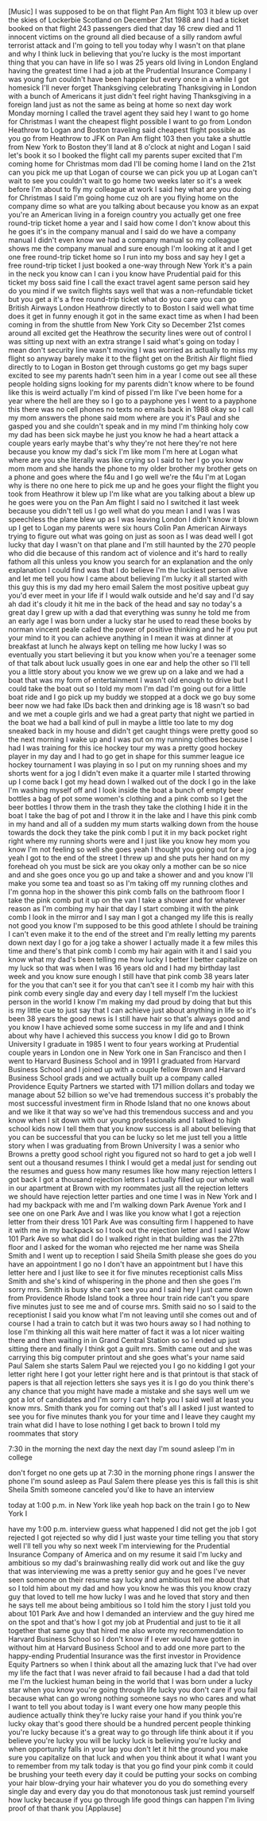 
[Music]
I was supposed to be on that flight Pan
Am flight 103 it blew up over the skies
of Lockerbie Scotland on December 21st
1988 and I had a ticket booked on that
flight 243 passengers died that day 16
crew died and 11 innocent victims on the
ground all died because of a silly
random awful terrorist attack and I&#39;m
going to tell you today why I wasn&#39;t on
that plane and why I think luck in
believing that you&#39;re lucky is the most
important thing that you can have in
life so I was 25 years old living in
London England having the greatest time
I had a job at the Prudential Insurance
Company I was young fun couldn&#39;t have
been happier but every once in a while I
got homesick I&#39;ll never forget
Thanksgiving celebrating Thanksgiving in
London with a bunch of Americans it just
didn&#39;t feel right having Thanksgiving in
a foreign land just as not the same as
being at home so next day work Monday
morning I called the travel agent they
said hey I want to go home for Christmas
I want the cheapest flight possible I
want to go from London Heathrow to Logan
and Boston traveling said cheapest
flight possible as you go from Heathrow
to JFK on Pan Am flight 103 then you
take a shuttle from New York to Boston
they&#39;ll land at 8 o&#39;clock at night and
Logan I said let&#39;s book it so I booked
the flight call my parents super excited
that I&#39;m coming home for Christmas mom
dad I&#39;ll be coming home I land on the
21st can you pick me up that Logan of
course we can pick you up at Logan can&#39;t
wait to see you couldn&#39;t wait to go home
two weeks later so it&#39;s a week before
I&#39;m about to fly my colleague at work I
said hey what are you doing for
Christmas I said I&#39;m going home cuz oh
are you flying home on the company dime
so what are you talking about because
you know as an expat you&#39;re an American
living in a foreign country
you actually get one free round-trip
ticket home a year and I said how come I
don&#39;t know about this he goes it&#39;s in
the company manual and I said do we have
a company manual I didn&#39;t even know we
had a company manual so my colleague
shows me the company manual and sure
enough I&#39;m looking at it and I get one
free round-trip ticket home so I run
into my boss and say hey I get a free
round-trip ticket I just booked a
one-way through New York it&#39;s a pain in
the neck you know can I can i you know
have Prudential paid for this ticket my
boss said fine I call the exact travel
agent same person said hey do you mind
if we switch flights says well that was
a non-refundable ticket but you get a
it&#39;s a free round-trip ticket what do
you care you can go British Airways
London Heathrow directly to to Boston I
said well what time does it get in funny
enough it got in the same exact time as
when I had been coming in from the
shuttle from New York City so December
21st comes around all excited get the
Heathrow the security lines were out of
control I was sitting up next with an
extra strange I said what&#39;s going on
today
I mean don&#39;t security line wasn&#39;t moving
I was worried as actually to miss my
flight
so anyway barely make it to the flight
get on the British Air flight flied
directly to to Logan in Boston get
through customs go get my bags super
excited to see my parents hadn&#39;t seen
him in a year I come out see all these
people holding signs looking for my
parents didn&#39;t know where to be found
like this is weird
actually I&#39;m kind of pissed I&#39;m like
I&#39;ve been home for a year where the hell
are they so I go to a payphone yes I
went to a payphone this there was no
cell phones no texts no emails back in
1988 okay so I call my mom answers the
phone said mom where are you
it&#39;s Paul and she gasped you and she
couldn&#39;t speak and in my mind I&#39;m
thinking holy cow my dad has been sick
maybe he just you know he had a
heart attack a couple years early maybe
that&#39;s why they&#39;re not here they&#39;re not
here because you know my dad&#39;s sick I&#39;m
like mom I&#39;m here at Logan what where
are you she literally was like crying
so I said to her I go you know
mom mom and she hands the phone to my
older brother my brother gets on a phone
and goes where the f4u and I go well
we&#39;re the f4u I&#39;m at Logan why is there
no one here to pick me up and he goes
your flight the flight you took from
Heathrow it blew up I&#39;m like what are
you talking about a blew up he goes were
you on the Pan Am flight I said no I
switched it last week because you didn&#39;t
tell us I go well what do you mean I and
I was I was speechless
the plane blew up as I was leaving
London I didn&#39;t know it blown up I get
to Logan my parents were six hours
Colin Pan American Airways trying to
figure out what was going on just as
soon as I was dead well I got lucky that
day I wasn&#39;t on that plane and I&#39;m still
haunted by the 270 people who did die
because of this random act of violence
and it&#39;s hard to really fathom all this
unless you know you search for an
explanation and the only explanation I
could find was that I do believe I&#39;m the
luckiest person alive and let me tell
you how I came about believing I&#39;m lucky
it all started with this guy this is my
dad my hero email Salem the most
positive upbeat guy you&#39;d ever meet in
your life if I would walk outside and
he&#39;d say and I&#39;d say ah dad it&#39;s cloudy
it hit me in the back of the head and
say no today&#39;s a great day I grew up
with a dad that everything was sunny he
told me from an early age I was born
under a lucky star he used to read these
books by norman vincent peale called the
power of positive thinking and he
if you put your mind to it you can
achieve anything in I mean it was at
dinner at breakfast at lunch he always
kept on telling me how lucky I was so
eventually you start believing it but
you know when you&#39;re a teenager some of
that talk about luck usually goes in one
ear and help the other so I&#39;ll tell you
a little story about you know we we grew
up on a lake
and we had a boat that was my form of
entertainment I wasn&#39;t old enough to
drive but I could take the boat out so I
told my mom I&#39;m dad I&#39;m going out for a
little boat ride and I go pick up my
buddy we stopped at a dock we go buy
some beer now we had fake IDs back then
and drinking age is 18 wasn&#39;t so bad and
we met a couple girls and we had a great
party that night we partied in the boat
we had a ball kind of pull in maybe a
little too late to my dog sneaked back
in my house and didn&#39;t get caught things
were pretty good so the next morning I
wake up and I was put on my running
clothes because I had I was training for
this ice hockey tour my was a pretty
good hockey player in my day and I had
to go get in shape for this summer
league ice hockey tournament I was
playing in so I put on my running shoes
and my shorts went for a jog I didn&#39;t
even make it a quarter mile I started
throwing up I come back I got my head
down I walked out of the dock I go in
the lake I&#39;m washing myself off and I
look inside the boat a bunch of empty
beer bottles a bag of pot some women&#39;s
clothing and a pink comb so I get the
beer bottles I throw them in the trash
they take the clothing I hide it in the
boat I take the bag of pot and I throw
it in the lake and I have this pink comb
in my hand and all of a sudden my mum
starts walking down from the house
towards the dock they take the pink comb
I put it in my back pocket right right
where my running shorts were and I just
like you know hey mom you know I&#39;m not
feeling so well she goes yeah I thought
you going out for a jog yeah I got to
the end of the street I threw up
and she puts her hand on my forehead oh
you must be sick are you okay only a
mother can be so nice and and she goes
once you go up and take a shower and and
you know I&#39;ll make you some tea and
toast
so as I&#39;m taking off my running clothes
and I&#39;m gonna hop in the shower
this pink comb falls on the bathroom
floor I take the pink comb put it up on
the van I take a shower and for whatever
reason as I&#39;m combing my hair that day I
start combing it with the pink comb I
look in the mirror and I say man I got a
changed my life this is really not good
you know I&#39;m supposed to be this good
athlete I should be training I can&#39;t
even make it to the end of the street
and I&#39;m really letting my parents down
next day I go for a jog take a shower I
actually made it a few miles this time
and there&#39;s that pink comb I comb my
hair again with it and I said you know
what my dad&#39;s been telling me how lucky
I better I better capitalize on my luck
so that was when I was 16 years old and
I had my birthday last week and you know
sure enough I still have that pink comb
38 years later for the you that can&#39;t
see it for you that can&#39;t see it I comb
my hair with this pink comb every single
day and every day I tell myself I&#39;m the
luckiest person in the world I know I&#39;m
making my dad proud by doing that but
this is my little cue to just say that I
can achieve just about anything in life
so it&#39;s been 38 years the good news is I
still have hair so that&#39;s always good
and you know I have achieved some some
success in my life and and I think about
why have I achieved this success you
know I did go to Brown University I
graduate in 1985
I went to four years working at
Prudential
couple years in London one in New York
one in San Francisco and then I went to
Harvard Business School and in 1991 I
graduated from Harvard Business School
and I joined up with a couple fellow
Brown and Harvard Business School grads
and we actually built up a company
called Providence Equity Partners we
started with 171 million dollars and
today we manage about 52 billion
so we&#39;ve had tremendous success it&#39;s
probably the most successful investment
firm in Rhode Island that no one knows
about and we like it that way so we&#39;ve
had this tremendous success and and you
know when I sit down with our young
professionals and I talked to high
school kids now I tell them that you
know success is all about believing that
you can be successful that you can be
lucky so let me just tell you a little
story when I was graduating from Brown
University I was a senior who Browns a
pretty good school right you figured not
so hard to get a job well I sent out a
thousand resumes I think I would get a
medal just for sending out the resumes
and guess how many resumes like how many
rejection letters I got back I got a
thousand rejection letters I actually
filled up our whole wall in our
apartment at Brown with my roommates
just all the rejection letters we should
have rejection letter parties and one
time I was in New York and I had my
backpack with me and I&#39;m walking down
Park Avenue York and I see one on one
Park Ave and I was like you know what I
got a rejection letter from their dress
101 Park Ave was consulting firm I
happened to have it with me in my
backpack so I took out the rejection
letter and I said Wow 101 Park Ave so
what did I do
I walked right in that building was the
27th floor and I asked for the woman who
rejected me
her name was Sheila Smith and I went up
to reception I said Sheila Smith please
she goes do you have an appointment I go
no I don&#39;t have an appointment but I
have this letter here and I just like to
see it for five minutes
receptionist calls Miss Smith and she&#39;s
kind of whispering in the phone and then
she goes I&#39;m sorry mrs. Smith is busy
she can&#39;t see you and I said hey I just
came down from Providence Rhode Island
took a three hour train ride can&#39;t you
spare five minutes just to see me
and of course mrs. Smith said no so I
said to the receptionist I said you know
what I&#39;m not leaving until she comes out
and of course I had a train to catch but
it was two hours away so I had nothing
to lose I&#39;m thinking all this wait here
matter of fact it was a lot nicer
waiting there and then waiting in in
Grand Central Station so so I ended up
just sitting there and finally I think
got a guilt mrs. Smith came out and she
was carrying this big computer printout
and she goes what&#39;s your name said Paul
Salem she starts Salem Paul we rejected
you I go no kidding I got your letter
right here I got your letter right here
and is that printout is that stack of
papers is that all rejection letters she
says yes it is I go do you think there&#39;s
any chance that you might have made a
mistake and she says well um we got a
lot of candidates and I&#39;m sorry I can&#39;t
help you I said well at least you know
mrs. Smith thank you for coming out
that&#39;s all I asked I just wanted to see
you for five minutes thank you for your
time and I leave they caught my train
what did I have to lose nothing I get
back to brown I told my roommates that
story

7:30 in the morning the next day the
next day I&#39;m sound asleep I&#39;m in college

don&#39;t forget no one gets up at 7:30 in
the morning phone rings I answer the
phone I&#39;m sound asleep
as Paul Salem there please yes this is
fall this is shit Sheila Smith someone
canceled you&#39;d like to have an interview

today at 1:00 p.m. in New York like yeah
hop back on the train I go to New York I

have my 1:00 p.m. interview guess what
happened I did not get the job I got
rejected I got rejected so why did I
just waste your time telling you that
story well I&#39;ll tell you why so next
week I&#39;m interviewing for the Prudential
Insurance Company of America and on my
resume it said I&#39;m lucky and ambitious
so my dad&#39;s brainwashing really did work
out and like the guy that was
interviewing me was a pretty senior guy
and he goes I&#39;ve never seen someone on
their resume say lucky and ambitious
tell me about that so I told him about
my dad and how you know he was this you
know crazy guy that loved to tell me how
lucky I was and he loved that story and
then he says tell me about being
ambitious so I told him the story I just
told you about 101 Park Ave and how I
demanded an interview and the guy hired
me on the spot and that&#39;s how I got my
job at Prudential and just to tie it all
together
that same guy that hired me also wrote
my recommendation to Harvard Business
School so I don&#39;t know if I ever would
have gotten in without him at Harvard
Business School and to add one more part
to the happy-ending Prudential Insurance
was the first investor in Providence
Equity Partners so when I think about
all the amazing luck that I&#39;ve had over
my life the fact that I was never afraid
to fail because I had a dad that told me
I&#39;m the luckiest human being in the
world that I was born under a lucky star
when you know you&#39;re going through life
lucky you don&#39;t care if you fail because
what can go wrong nothing someone says
no who cares and what I want to tell you
about today is I want every one how many
people this audience actually think
they&#39;re lucky raise your hand if you
think you&#39;re lucky okay that&#39;s good
there should be a
hundred percent people thinking you&#39;re
lucky because it&#39;s a great way to go
through life think about it if you
believe you&#39;re lucky you will be lucky
luck is believing you&#39;re lucky and when
opportunity falls in your lap you don&#39;t
let it hit the ground
you make sure you capitalize on that
luck and when you think about it what I
want you to remember from my talk today
is that you go find your pink comb it
could be brushing your teeth every day
it could be putting your socks on
combing your hair blow-drying your hair
whatever you do you do something every
single day and every day you do that
monotonous task just remind yourself how
lucky because if you go through life
good things can happen I&#39;m living proof
of that thank you
[Applause]
